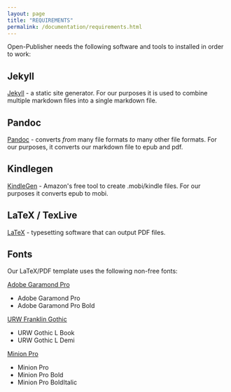 ```yaml
---
layout: page
title: "REQUIREMENTS"
permalink: /documentation/requirements.html
--- 
```

Open-Publisher needs the following software and tools to installed in order to work:

## Jekyll
[Jekyll](https://jekyllrb.com/) - a static site generator. For our purposes it is used to combine multiple markdown files into a single markdown file.

## Pandoc
[Pandoc](http://pandoc.org/) - converts _from_ many file formats _to_ many other file formats. For our purposes, it converts our markdown file to epub and pdf.

## Kindlegen
[KindleGen](https://www.amazon.com/gp/feature.html?docId=1000765211) - Amazon's free tool to create .mobi/kindle files. For our purposes it converts epub to mobi.

## LaTeX / TexLive
[LaTeX](https://www.latex-project.org/) - typesetting software that can output PDF files.

## Fonts
Our LaTeX/PDF template uses the following non-free fonts:

[Adobe Garamond Pro](https://www.myfonts.com/fonts/adobe/garamond/licensing.html)

* Adobe Garamond Pro
* Adobe Garamond Pro Bold

[URW Franklin Gothic](https://www.urwpp.de/en/shop/?fontshop=datei:show_font_details;fontnummer:f008013t;)

* URW Gothic L Book
* URW Gothic L Demi

[Minion Pro](https://www.myfonts.com/fonts/adobe/minion/)

* Minion Pro
* Minion Pro Bold
* Minion Pro BoldItalic
